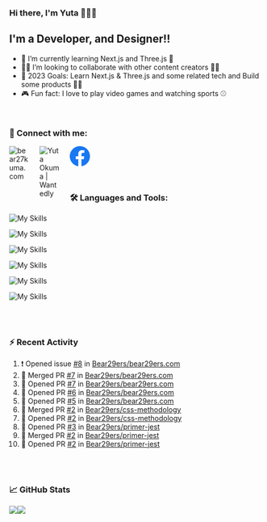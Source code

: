 ### Hi there, I'm Yuta 🤟🏻🐻

## I'm a Developer, and Designer!!

- 🌱 I’m currently learning Next.js and Three.js 🤣
- 👬🏻 I’m looking to collaborate with other content creators 👋🏻
- 🥅 2023 Goals: Learn Next.js & Three.js and some related tech and Build some products 💪🏻
- 🎮 Fun fact: I love to play video games and watching sports ⚾️

<br />

### :wave: Connect with me:

[<img align="left" alt="bear27kuma.com" width="40px" src="https://user-images.githubusercontent.com/39920490/156489586-f125813b-e344-46d6-9306-f5786684b976.jpg" style="margin-right: 20px;" />](https://bear29ers.github.io/)
[<img align="left" alt="Yuta Okuma | Wantedly" width="40px" src="https://user-images.githubusercontent.com/39920490/156489528-fdc520d6-10f1-43b6-8bf8-fadf8dcf1a90.jpg" style="margin-right: 20px;" />](https://www.wantedly.com/id/yuta_okuma_b)
[<img align="left" alt="Yuta Okuma | Facebook" width="40px" src="https://github.com/github/explore/blob/main/topics/facebook/facebook.png?raw=true" style="margin-right: 20px;" />](https://www.facebook.com/kumakuma1129/)

[//]: # '[<img align="left" alt="Yuta Okuma | Instagram" width="40px" src="https://github.com/github/explore/blob/main/topics/instagram/instagram.png?raw=true" />](https://www.instagram.com/bear_27earl/)'

<br />
<br />
<br />
<br />

### :hammer_and_wrench: Languages and Tools:

![My Skills](https://skillicons.dev/icons?i=html,css,sass,tailwind,bootstrap,js)

![My Skills](https://skillicons.dev/icons?i=ts,jquery,react,nextjs,vercel,vue)

![My Skills](https://skillicons.dev/icons?i=nodejs,express,jest,php,laravel,mysql)

![My Skills](https://skillicons.dev/icons?i=docker,git,github,githubactions,aws,linux)

![My Skills](https://skillicons.dev/icons?i=vim,neovim,lua,md,idea,vscode)

![My Skills](https://skillicons.dev/icons?i=atom,webpack,xd,ps,ai,ae)

<br />
<br />

### :zap: Recent Activity

<!--START_SECTION:activity-->

1. ❗️ Opened issue [#8](https://github.com/Bear29ers/bear29ers.com/issues/8) in [Bear29ers/bear29ers.com](https://github.com/Bear29ers/bear29ers.com)
2. 🎉 Merged PR [#7](https://github.com/Bear29ers/bear29ers.com/pull/7) in [Bear29ers/bear29ers.com](https://github.com/Bear29ers/bear29ers.com)
3. 💪 Opened PR [#7](https://github.com/Bear29ers/bear29ers.com/pull/7) in [Bear29ers/bear29ers.com](https://github.com/Bear29ers/bear29ers.com)
4. 💪 Opened PR [#6](https://github.com/Bear29ers/bear29ers.com/pull/6) in [Bear29ers/bear29ers.com](https://github.com/Bear29ers/bear29ers.com)
5. 💪 Opened PR [#5](https://github.com/Bear29ers/bear29ers.com/pull/5) in [Bear29ers/bear29ers.com](https://github.com/Bear29ers/bear29ers.com)
6. 🎉 Merged PR [#2](https://github.com/Bear29ers/css-methodology/pull/2) in [Bear29ers/css-methodology](https://github.com/Bear29ers/css-methodology)
7. 💪 Opened PR [#2](https://github.com/Bear29ers/css-methodology/pull/2) in [Bear29ers/css-methodology](https://github.com/Bear29ers/css-methodology)
8. 💪 Opened PR [#3](https://github.com/Bear29ers/primer-jest/pull/3) in [Bear29ers/primer-jest](https://github.com/Bear29ers/primer-jest)
9. 🎉 Merged PR [#2](https://github.com/Bear29ers/primer-jest/pull/2) in [Bear29ers/primer-jest](https://github.com/Bear29ers/primer-jest)
10. 💪 Opened PR [#2](https://github.com/Bear29ers/primer-jest/pull/2) in [Bear29ers/primer-jest](https://github.com/Bear29ers/primer-jest)

<!--END_SECTION:activity-->

<br />
<br />

### :chart_with_upwards_trend: GitHub Stats

<div style="display: flex;">
    <a href="https://github.com/Bear29ers">
        <img height="200px;" src="https://github-readme-stats.vercel.app/api?username=Bear29ers&show_icons=true&theme=bear">
    </a>
    <a href="https://github.com/Bear29ers">
        <img height="200px" src="https://github-readme-stats.vercel.app/api/top-langs/?username=Bear29ers&langs_count=6&layout=compact&theme=bear">
    </a>
</div>
